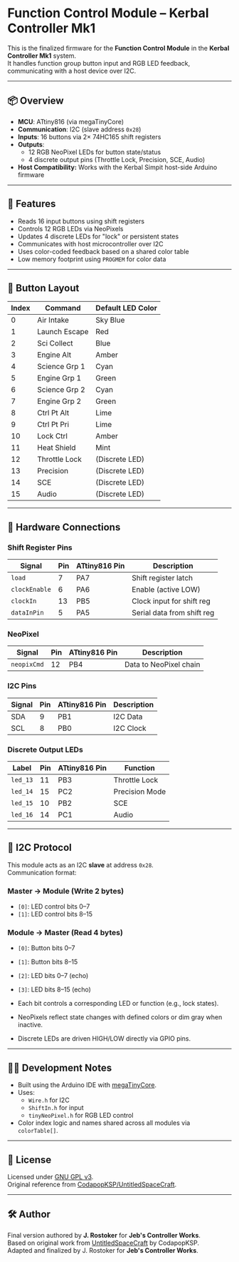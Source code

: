 # Function Control Module – Kerbal Controller Mk1

This is the finalized firmware for the **Function Control Module** in the **Kerbal Controller Mk1** system.  
It handles function group button input and RGB LED feedback, communicating with a host device over I2C.

---

## 📦 Overview

- **MCU**: ATtiny816 (via megaTinyCore)
- **Communication**: I2C (slave address `0x28`)
- **Inputs**: 16 buttons via 2× 74HC165 shift registers
- **Outputs**:
  - 12 RGB NeoPixel LEDs for button state/status
  - 4 discrete output pins (Throttle Lock, Precision, SCE, Audio)
- **Host Compatibility:** Works with the Kerbal Simpit host-side Arduino firmware

---

## 🚀 Features

- Reads 16 input buttons using shift registers
- Controls 12 RGB LEDs via NeoPixels
- Updates 4 discrete LEDs for "lock" or persistent states
- Communicates with host microcontroller over I2C
- Uses color-coded feedback based on a shared color table
- Low memory footprint using `PROGMEM` for color data

---

## 🧠 Button Layout

| Index | Command          | Default LED Color |
|-------|------------------|-------------------|
| 0     | Air Intake       | Sky Blue          |
| 1     | Launch Escape    | Red               |
| 2     | Sci Collect      | Blue              |
| 3     | Engine Alt       | Amber             |
| 4     | Science Grp 1    | Cyan              |
| 5     | Engine Grp 1     | Green             |
| 6     | Science Grp 2    | Cyan              |
| 7     | Engine Grp 2     | Green             |
| 8     | Ctrl Pt Alt      | Lime              |
| 9     | Ctrl Pt Pri      | Lime              |
| 10    | Lock Ctrl        | Amber             |
| 11    | Heat Shield      | Mint              |
| 12    | Throttle Lock    | (Discrete LED)    |
| 13    | Precision        | (Discrete LED)    |
| 14    | SCE              | (Discrete LED)    |
| 15    | Audio            | (Discrete LED)    |

---

## 🧰 Hardware Connections

### Shift Register Pins
| Signal        | Pin     | ATtiny816 Pin | Description                 |
|---------------|---------|---------------|-----------------------------|
| `load`        | 7       | PA7           | Shift register latch        |
| `clockEnable` | 6       | PA6           | Enable (active LOW)         |
| `clockIn`     | 13      | PB5           | Clock input for shift reg   |
| `dataInPin`   | 5       | PA5           | Serial data from shift reg  |

### NeoPixel
| Signal      | Pin  | ATtiny816 Pin | Description         |
|-------------|------|---------------|---------------------|
| `neopixCmd` | 12   | PB4           | Data to NeoPixel chain |

### I2C Pins
| Signal | Pin | ATtiny816 Pin | Description     |
|--------|-----|---------------|-----------------|
| SDA    | 9   | PB1           | I2C Data        |
| SCL    | 8   | PB0           | I2C Clock       |

### Discrete Output LEDs
| Label           | Pin | ATtiny816 Pin | Function         |
|------------------|-----|---------------|------------------|
| `led_13`         | 11  | PB3           | Throttle Lock    |
| `led_14`         | 15  | PC2           | Precision Mode   |
| `led_15`         | 10  | PB2           | SCE              |
| `led_16`         | 14  | PC1           | Audio            |

---

## 🧾 I2C Protocol

This module acts as an I2C **slave** at address `0x28`.  
Communication format:

### Master → Module (Write 2 bytes)
- `[0]`: LED control bits 0–7
- `[1]`: LED control bits 8–15

### Module → Master (Read 4 bytes)
- `[0]`: Button bits 0–7
- `[1]`: Button bits 8–15
- `[2]`: LED bits 0–7 (echo)
- `[3]`: LED bits 8–15 (echo)

- Each bit controls a corresponding LED or function (e.g., lock states).
- NeoPixels reflect state changes with defined colors or dim gray when inactive.
- Discrete LEDs are driven HIGH/LOW directly via GPIO pins.

---

## 🧑‍💻 Development Notes

- Built using the Arduino IDE with [megaTinyCore](https://github.com/SpenceKonde/megaTinyCore).
- Uses:
  - `Wire.h` for I2C
  - `ShiftIn.h` for input
  - `tinyNeoPixel.h` for RGB LED control
- Color index logic and names shared across all modules via `colorTable[]`.

---

## 📜 License

Licensed under [GNU GPL v3](https://www.gnu.org/licenses/gpl-3.0.en.html).  
Original reference from [CodapopKSP/UntitledSpaceCraft](https://github.com/CodapopKSP/UntitledSpaceCraft).

---

## 🛠 Author

Final version authored by **J. Rostoker** for **Jeb's Controller Works**.  
Based on original work from [UntitledSpaceCraft](https://github.com/CodapopKSP/UntitledSpaceCraft) by CodapopKSP.  
Adapted and finalized by J. Rostoker for **Jeb's Controller Works**.
